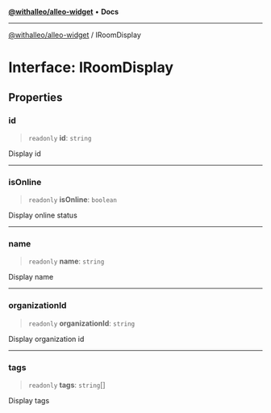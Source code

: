 [**@withalleo/alleo-widget**](../README.md) • **Docs**

***

[@withalleo/alleo-widget](../globals.md) / IRoomDisplay

# Interface: IRoomDisplay

## Properties

### id

> `readonly` **id**: `string`

Display id

***

### isOnline

> `readonly` **isOnline**: `boolean`

Display online status

***

### name

> `readonly` **name**: `string`

Display name

***

### organizationId

> `readonly` **organizationId**: `string`

Display organization id

***

### tags

> `readonly` **tags**: `string`[]

Display tags
